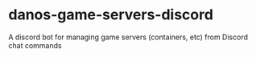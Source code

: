 # danos-game-servers-discord
A discord bot for managing game servers (containers, etc) from Discord chat commands
